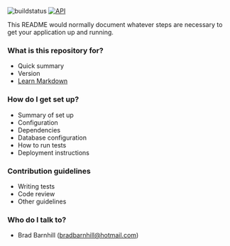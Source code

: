 ![buildstatus](http://server.bradbarnhill.com:5000/buildStatus/icon?job=Android-OBD-Library) [![API](https://img.shields.io/badge/API-17%2B-brightgreen.svg?style=flat)](https://android-arsenal.com/api?level=17)

This README would normally document whatever steps are necessary to get your application up and running.

### What is this repository for? ###

* Quick summary
* Version
* [Learn Markdown](https://bitbucket.org/tutorials/markdowndemo)

### How do I get set up? ###

* Summary of set up
* Configuration
* Dependencies
* Database configuration
* How to run tests
* Deployment instructions

### Contribution guidelines ###

* Writing tests
* Code review
* Other guidelines

### Who do I talk to? ###

* Brad Barnhill (bradbarnhill@hotmail.com)